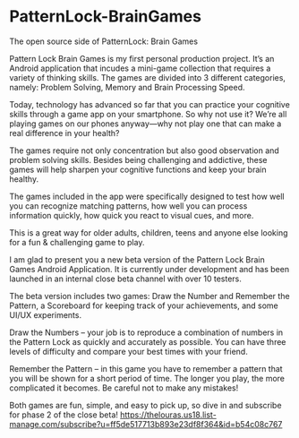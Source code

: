 # PatternLock-BrainGames
The open source side of PatternLock: Brain Games 

Pattern Lock Brain Games is my first personal production project.
It’s an Android application that incudes a mini-game collection that requires a variety of thinking skills.
The games are divided into 3 different categories, namely: Problem Solving, Memory and Brain Processing Speed.

Today, technology has advanced so far that you can practice your cognitive skills through a game app on your smartphone. So why not use it? We’re all playing games on our phones anyway—why not play one that can make a real difference in your health?

The games require not only concentration but also good observation and problem solving skills.
Besides being challenging and addictive, these games will help sharpen your cognitive functions and keep your brain healthy.

The games included in the app were specifically designed to test how well you can recognize matching patterns, how well you can process information quickly, how quick you react to visual cues, and more.

This is a great way for older adults, children, teens and anyone else looking for a fun & challenging game to play.

I am glad to present you a new beta version of the Pattern Lock Brain Games Android Application.
It is currently under development and has been launched in an internal close beta channel with over 10 testers.

The beta version includes two games: Draw the Number and Remember the Pattern, a Scoreboard for keeping track of your achievements, and some UI/UX experiments.

Draw the Numbers – your job is to reproduce a combination of numbers in the Pattern Lock as quickly and accurately as possible. You can have three levels of difficulty and compare your best times with your friend.

Remember the Pattern – in this game you have to remember a pattern that you will be shown for a short period of time. The longer you play, the more complicated it becomes. Be careful not to make any mistakes!

Both games are fun, simple, and easy to pick up, so dive in and subscribe for phase 2 of the close beta!
https://thelouras.us18.list-manage.com/subscribe?u=ff5de517713b893e23df8f364&id=b54c08c767

